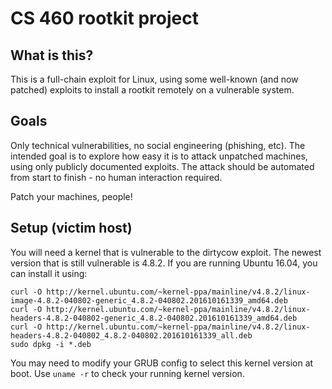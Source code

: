 # CS 460 rootkit project

## What is this?

This is a full-chain exploit for Linux, using some well-known (and now
patched) exploits to install a rootkit remotely on a vulnerable system.

## Goals

Only technical vulnerabilities, no social engineering (phishing, etc). The
intended goal is to explore how easy it is to attack unpatched machines,
using only publicly documented exploits. The attack should be automated from
start to finish - no human interaction required.

Patch your machines, people!

## Setup (victim host)

You will need a kernel that is vulnerable to the dirtycow exploit.
The newest version that is still vulnerable is 4.8.2. If you are running
Ubuntu 16.04, you can install it using:

```
curl -O http://kernel.ubuntu.com/~kernel-ppa/mainline/v4.8.2/linux-image-4.8.2-040802-generic_4.8.2-040802.201610161339_amd64.deb
curl -O http://kernel.ubuntu.com/~kernel-ppa/mainline/v4.8.2/linux-headers-4.8.2-040802-generic_4.8.2-040802.201610161339_amd64.deb
curl -O http://kernel.ubuntu.com/~kernel-ppa/mainline/v4.8.2/linux-headers-4.8.2-040802_4.8.2-040802.201610161339_all.deb
sudo dpkg -i *.deb
```

You may need to modify your GRUB config to select this kernel version
at boot. Use `uname -r` to check your running kernel version.
